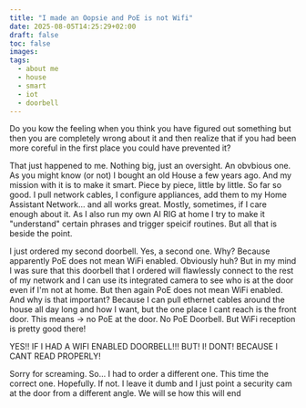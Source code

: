 ```yaml
---
title: "I made an Oopsie and PoE is not Wifi"
date: 2025-08-05T14:25:29+02:00
draft: false
toc: false
images:
tags:
  - about me
  - house
  - smart
  - iot
  - doorbell
---
```

Do you kow the feeling when you think you have figured out something but then you are completely wrong about it and then realize that if you had been more coreful in the first place you could have prevented it?

That just happened to me.
Nothing big, just an oversight. An obvbious one.
As you might know (or not) I bought an old House a few years ago. And my mission with it is to make it smart. Piece by piece, little by little.
So far so good. I pull network cables, I configure appliances, add them to my Home Assistant Network... and all works great.
Mostly, sometimes, if I care enough about it.
As I also run my own AI RIG at home I try to make it "understand" certain phrases and trigger speicif routines. But all that is beside the point.

I just ordered my second doorbell. Yes, a second one. Why? Because apparently PoE does not mean WiFi enabled.
Obviously huh? But in my mind I was sure that this doorbell that I ordered will flawlessly connect to the rest of my network and I can use its integrated camera to see who is at the door even if I'm not at home.
But then again PoE does not mean WiFi enabled. And why is that important? Because I can pull ethernet cables around the house all day long and how I want, but the one place I cant reach is the front door.
This means -> no PoE at the door. No PoE Doorbell. But WiFi reception is pretty good there!

YES!! IF I HAD A WIFI ENABLED DOORBELL!!! BUT! I! DONT!
BECAUSE I CANT READ PROPERLY!

Sorry for screaming. So... I had to order a different one. This time the correct one. Hopefully.
If not. I leave it dumb and I just point a security cam at the door from a different angle.
We will se how this will end
